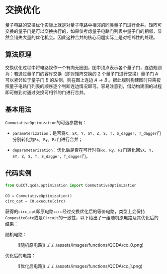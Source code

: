 # 交换优化

量子电路的交换优化实际上就是对量子电路中相邻的同类量子门进行合并。矩阵可交换的量子门是可以交换执行的，如果仅考虑量子电路门列表中量子门的相邻，显然会错失大量的优化机会。因此这种合并的核心问题实际上是对相邻性的处理。

## 算法原理

交换优化过程中将电路视作一个有向无圈图，图中顶点表示各个量子门，连边规则为：若通过量子门的容许交换（即对矩阵交换的 $2$ 个量子门进行交换）量子门 $A$ 可以紧邻位于量子门 $B$ 的左侧，则在图上连边 $A\to B$ 。据此规则构建图时只需按照量子电路门列表的顺序逐个判断连边情况即可。容易注意到，借助构建图的过程即可做到对通过交换可相邻的门进行合并。

## 基本用法

`CommutativeOptimization`的可选参数有：

- `parameterization`：是否将`X, SX, Y, SY, Z, S, T, S_dagger, T_dagger`门分别转化为`Rx, Ry, Rz`门进行合并；

- `deparameterization`：优化后是否在可行时将`Rx, Ry, Rz`门转化回`SX, Y, SY, Z, S, T, S_dagger, T_dagger`门。

## 代码实例

``` python
from QuICT.qcda.optimization import CommutativeOptimization

CO = CommutativeOptimization()
circ_opt = CO.execute(circ)
```

获得的`circ_opt`即原电路`circ`经过交换优化后的等价电路，类型上会保持`CompositeGate`或是`Circuit`的一致性，以下给出了一组随机原电路及其优化后的结果：

随机电路：

<figure markdown>
![随机原电路](../../../assets/images/functions/QCDA/co_0.png)
</figure>

优化后的电路：

<figure markdown>
![优化后电路](../../../assets/images/functions/QCDA/co_1.png)
</figure>
